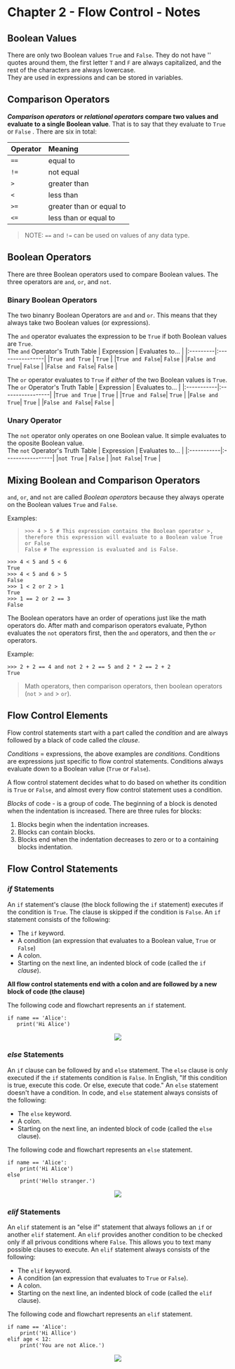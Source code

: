 # Chapter 2 - Flow Control - Notes 
## Boolean Values
There are only two Boolean values `True` and `False`.  They do not have '' quotes around them, the first letter `T` and `F` are always capitalized, and the rest of the characters are always lowercase.  
They are used in expressions and can be stored in variables. 

## Comparison Operators
***Comparison operators* or *relational operators* compare two values and evaluate to a single Boolean value**.  That is to say that they evaluate to `True` or `False` . There are six in total: 

|Operator | Meaning|
|:--------|:-------|
|  `==` | equal to |
| `!=` | not equal |
| `>` | greater than |
| `<` | less than |
| `>=` | greater than or equal to |
| `<=` | less than or equal to |

> NOTE: `==` and `!=` can be used on values of any data type. 

## Boolean Operators
There are three Boolean operators used to compare Boolean values. The three operators are `and`, `or`, and `not`. 

### Binary Boolean Operators
The two binanry Boolean Operators are `and` and `or`.  This means that they always take two Boolean values (or expressions). 

The `and` operator evaluates the expression to be `True` if both Boolean values are `True`.  
The `and` Operator's Truth Table
| Expression | Evaluates to... |
|:---------|:----------------|
|`True and True` | `True`   |
|`True and False`| `False`  |
|`False and True`| `False`  |
|`False and False`| `False` |

The `or` operator evaluates to `True` if *either* of the two Boolean values is `True`.  
The `or` Operator's Truth Table
| Expression | Evaluates to... |
|:-----------|:-----------------|
|`True and True` | `True`   |
|`True and False`| `True`  |
|`False and True`| `True`  |
|`False and False`| `False` |

### Unary Operator
The `not` operator only operates on one Boolean value.  It simple evaluates to the oposite Boolean value.  
The `not` Operator's Truth Table
| Expression | Evaluates to... |
|:-----------|:-----------------|
|`not True` | `False`   |
|`not False`| `True`  |

## Mixing Boolean and Comparison Operators
`and`, `or`, and `not` are called *Boolean operators* because they always operate on the Boolean values `True` and `False`.  

Examples:   
>    `>>> 4 > 5 # This expression contains the Boolean operator >, therefore this expression will evaluate to a Boolean value True or False`  
>    `False # The expression is evaluated and is False.`  

    >>> 4 < 5 and 5 < 6      
    True  
    >>> 4 < 5 and 6 > 5    
    False  
    >>> 1 < 2 or 2 > 1    
    True  
    >>> 1 == 2 or 2 == 3    
    False  

The Boolean operators have an order of operations just like the math operators do. After math and comparison operators evaluate, Python evaluates the `not` operators first, then the `and` operators, and then the `or` operators. 

Example:  

    >>> 2 + 2 == 4 and not 2 + 2 == 5 and 2 * 2 == 2 + 2  
    True  

> Math operators, then comparison operators, then boolean operators (`not` > `and` > `or`).    

## Flow Control Elements
Flow control statements start with a part called the *condition* and are always followed by a black of code called the *clause*.  

*Conditions* = expressions, the above examples are *conditions*.  Conditions are expressions just specific to flow control statements. Conditions always evaluate down to a Boolean value (`True` or `False`).   

A flow control statement decides what to do based on whether its condition is `True` or `False`, and almost every flow control statement uses a condition. 

*Blocks* of code - is a group of code.  The beginning of a block is denoted when the indentation is increased. There are three rules for blocks:
 1. Blocks begin when the indentation increases. 
 2. Blocks can contain blocks. 
 3. Blocks end when the indentation decreases to zero or to a containing blocks indentation. 

## Flow Control Statements
### *if* Statements
An `if` statement's clause (the block following the `if` statement) executes if the condition is `True`.  The clause is skipped if the condition is `False`.  An `if` statement consists of the following: 

- The `if` keyword. 
- A condition (an expression that evaluates to a Boolean value, `True` or `False`)
- A colon.
- Starting on the next line, an indented block of code (called the `if` *clause*).  

**All flow control statements end with a colon and are followed by a new block of code (the clause)**  

The following code and flowchart represents an `if` statement. 

    if name == 'Alice':  
       print('Hi Alice')  

<p align="center">
    <img src="if_statement_flow.png" />
</p>

### *else* Statements
An `if` clause can be followed by and `else` statement.  The `else` clause is only executed if the `if` statements condition is `False`. In English, "If this condition is true, execute this code. Or else, execute that code." An `else` statement doesn't have a condition. In code, and `else` statement always consists of the following: 

- The `else` keyword. 
- A colon. 
- Starting on the next line, an indented block of code (called the `else` clause).  

The following code and flowchart represents an `else` statement.  

    if name == 'Alice':  
        print('Hi Alice')  
    else
        print('Hello stranger.')

<p align="center">
    <img src="if_else_statement_flow.png" />
</p>

### *elif* Statements
An `elif` statement is an "else if" statement that always follows an `if` or another `elif` statement. An `elif` provides another condition to be checked only if all privous conditions where `False`. This allows you to text many possible clauses to execute. An `elif` statement always consists of the following:   

- The `elif` keyword. 
- A condition (an expression that evaluates to `True` or `False`). 
- A colon. 
- Starting on the next line, an indented block of code (called the `elif` clause).  

The following code and flowchart represents an `elif` statement.  

    if name == 'Alice':
        print('Hi Allice')
    elif age < 12:
        print('You are not Alice.') 

<p align="center">
    <img src="if_elif_statement_flow.png" />
</p>

